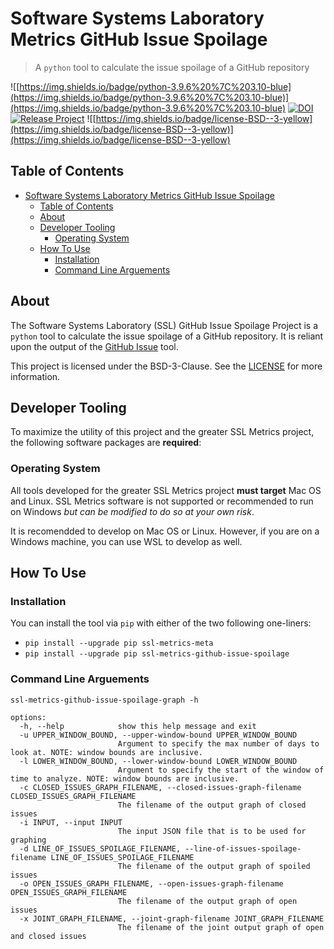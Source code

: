 # Software Systems Laboratory Metrics GitHub Issue Spoilage

> A `python` tool to calculate the issue spoilage of a GitHub repository

![[https://img.shields.io/badge/python-3.9.6%20%7C%203.10-blue](https://img.shields.io/badge/python-3.9.6%20%7C%203.10-blue)](https://img.shields.io/badge/python-3.9.6%20%7C%203.10-blue)
[![DOI](https://zenodo.org/badge/427477727.svg)](https://zenodo.org/badge/latestdoi/427477727)
[![Release Project](https://github.com/SoftwareSystemsLaboratory/ssl-metrics-github-issue-spoilage/actions/workflows/release.yml/badge.svg?branch=main)](https://github.com/SoftwareSystemsLaboratory/ssl-metrics-github-issue-spoilage/actions/workflows/release.yml)
![[https://img.shields.io/badge/license-BSD--3-yellow](https://img.shields.io/badge/license-BSD--3-yellow)](https://img.shields.io/badge/license-BSD--3-yellow)

## Table of Contents

- [Software Systems Laboratory Metrics GitHub Issue Spoilage](#software-systems-laboratory-metrics-github-issue-spoilage)
  - [Table of Contents](#table-of-contents)
  - [About](#about)
  - [Developer Tooling](#developer-tooling)
    - [Operating System](#operating-system)
  - [How To Use](#how-to-use)
    - [Installation](#installation)
    - [Command Line Arguements](#command-line-arguements)

## About

The Software Systems Laboratory (SSL) GitHub Issue Spoilage Project is a `python` tool to calculate the issue spoilage of a GitHub repository. It is reliant upon the output of the [GitHub Issue](https://github.com/SoftwareSystemsLaboratory/ssl-metrics-github-issues) tool.

This project is licensed under the BSD-3-Clause. See the [LICENSE](LICENSE) for more information.

## Developer Tooling

To maximize the utility of this project and the greater SSL Metrics project, the following software packages are **required**:

### Operating System

All tools developed for the greater SSL Metrics project **must target** Mac OS and Linux. SSL Metrics software is not supported or recommended to run on Windows *but can be modified to do so at your own risk*.

It is recomendded to develop on Mac OS or Linux. However, if you are on a Windows machine, you can use WSL to develop as well.

## How To Use

### Installation

You can install the tool via `pip` with either of the two following one-liners:

- `pip install --upgrade pip ssl-metrics-meta`
- `pip install --upgrade pip ssl-metrics-github-issue-spoilage`

### Command Line Arguements

`ssl-metrics-github-issue-spoilage-graph -h`

```shell
options:
  -h, --help            show this help message and exit
  -u UPPER_WINDOW_BOUND, --upper-window-bound UPPER_WINDOW_BOUND
                        Argument to specify the max number of days to look at. NOTE: window bounds are inclusive.
  -l LOWER_WINDOW_BOUND, --lower-window-bound LOWER_WINDOW_BOUND
                        Argument to specify the start of the window of time to analyze. NOTE: window bounds are inclusive.
  -c CLOSED_ISSUES_GRAPH_FILENAME, --closed-issues-graph-filename CLOSED_ISSUES_GRAPH_FILENAME
                        The filename of the output graph of closed issues
  -i INPUT, --input INPUT
                        The input JSON file that is to be used for graphing
  -d LINE_OF_ISSUES_SPOILAGE_FILENAME, --line-of-issues-spoilage-filename LINE_OF_ISSUES_SPOILAGE_FILENAME
                        The filename of the output graph of spoiled issues
  -o OPEN_ISSUES_GRAPH_FILENAME, --open-issues-graph-filename OPEN_ISSUES_GRAPH_FILENAME
                        The filename of the output graph of open issues
  -x JOINT_GRAPH_FILENAME, --joint-graph-filename JOINT_GRAPH_FILENAME
                        The filename of the joint output graph of open and closed issues
```
